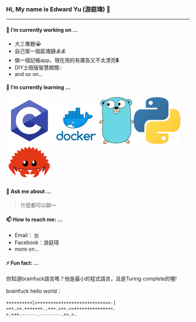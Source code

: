 

### Hi, My name is Edward Yu (游庭瑋) 👋

---

#### 🔭 I’m currently working on ...

+ 大三專題😭
+ 自己架一個區塊鏈💰💰
+ 做一個記帳app，現在用的有廣告又不太漂亮💲
+ DIY土砲版智慧開關💡
+ and so on...

#### 🌱 I’m currently learning ...

<img src="c-128x128.png"><img src="docker-128x128.png"><img src="go-128x128.png"><img src="python-128x128.png"><img src="rust-128x128.png">

#### 💬 Ask me about ...

> 什麼都可以聊～

#### 📫 How to reach me: ...

+ Email： [✉](mailto:edward.yu0830@gmail.com)
+ Facebook：游庭瑋
+ more on...

#### ⚡ Fun fact: ...

你知道brainfuck語言嗎？他是最小的程式語言，且是Turing complete的喔!

brainfuck hello world：

```
++++++++++[>+++++++>++++++++++>+++>+<<<<-]
>++.>+.+++++++..+++.>++.<<+++++++++++++++.
>.+++.------.--------.>+.>.
```

<!--
**wei-coding/wei-coding** is a ✨ _special_ ✨ repository because its `README.md` (this file) appears on your GitHub profile.

Here are some ideas to get you started:

- 🔭 I’m currently working on ...
- 🌱 I’m currently learning ...
- 👯 I’m looking to collaborate on ...
- 🤔 I’m looking for help with ...
- 💬 Ask me about ...
- 📫 How to reach me: ...
- 😄 Pronouns: ...
- ⚡ Fun fact: ...
-->
